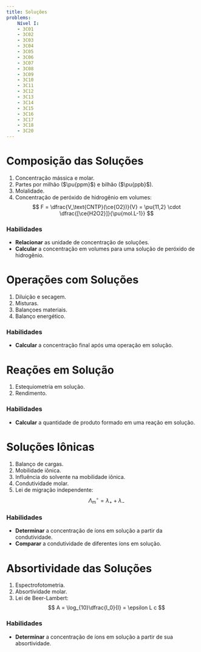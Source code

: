 ```yaml
---
title: Soluções
problems:
    Nível I:
    - 3C01
    - 3C02
    - 3C03
    - 3C04
    - 3C05
    - 3C06
    - 3C07
    - 3C08
    - 3C09
    - 3C10
    - 3C11
    - 3C12
    - 3C13
    - 3C14
    - 3C15
    - 3C16
    - 3C17
    - 3C18
    - 3C20
---
```


# Composição das Soluções

1. Concentração mássica e molar.
2. Partes por milhão ($\pu{ppm}$) e bilhão ($\pu{ppb}$).
3. Molalidade.
4. Concentração de peróxido de hidrogênio em volumes:
    $$
    F = \dfrac{V_\text{CNTP}(\ce{O2})}{V} = \pu{11,2} \cdot \dfrac{[\ce{H2O2}]}{\pu{mol.L-1}}
    $$

### Habilidades

- **Relacionar** as unidade de concentração de soluções. 
- **Calcular** a concentração em volumes para uma solução de peróxido de hidrogênio.

# Operações com Soluções

1. Diluição e secagem.
2. Misturas.
3. Balançoes materiais.
4. Balanço energético.

### Habilidades

- **Calcular** a concentração final após uma operação em solução.

# Reações em Solução

1. Estequiometria em solução.
2. Rendimento.

### Habilidades

- **Calcular** a quantidade de produto formado em uma reação em solução.

# Soluções Iônicas

1. Balanço de cargas.
2. Mobilidade iônica.
3. Influência do solvente na mobilidade iônica.
4. Condutividade molar.
5. Lei de migração independente:
    $$
    \Lambda^\circ_\text{m} = \lambda_{+} + \lambda_{-}
    $$

### Habilidades

- **Determinar** a concentração de íons em solução a partir da condutividade.
- **Comparar** a condutividade de diferentes íons em solução.

# Absortividade das Soluções

1. Espectrofotometria.
2. Absortividade molar.
3. Lei de Beer-Lambert:
    $$
    A = \log_{10}\dfrac{I_0}{I} = \epsilon L c
    $$

### Habilidades

- **Determinar** a concentração de íons em solução a partir de sua absortividade.


